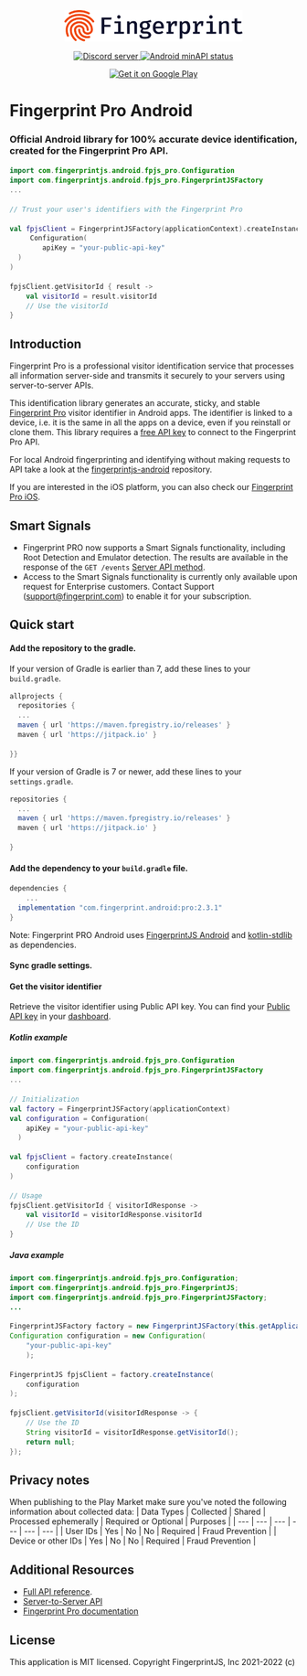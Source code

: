 <p align="center">
    <picture>
      <source media="(prefers-color-scheme: dark)" srcset="res/logo_light.svg" />
      <source media="(prefers-color-scheme: light)" srcset="res/logo_dark.svg" />
      <img src="res/logo_dark.svg" alt="Fingerprint logo" width="312px" />
    </picture>
</p>
<p align="center">
  <a href="https://discord.gg/39EpE2neBg">
    <img src="https://img.shields.io/discord/852099967190433792?style=logo&label=Discord&logo=Discord&logoColor=white" alt="Discord server">
  </a>
    <a href="https://android-arsenal.com/api?level=21">
    <img src="https://img.shields.io/badge/API-21%2B-brightgreen.svg" alt="Android minAPI status">
  </a>
</p>

<p align="center">
 	<a href='https://play.google.com/store/apps/details?id=com.fingerprintjs.android.fpjs_pro_demo'>
 		<img alt='Get it on Google Play' src='https://play.google.com/intl/en_us/badges/static/images/badges/en_badge_web_generic.png' width="240px"/>
 	</a>
 </p>

# Fingerprint Pro Android
### Official Android library for 100% accurate device identification, created for the Fingerprint Pro API.

```kotlin
import com.fingerprintjs.android.fpjs_pro.Configuration
import com.fingerprintjs.android.fpjs_pro.FingerprintJSFactory
...

// Trust your user's identifiers with the Fingerprint Pro

val fpjsClient = FingerprintJSFactory(applicationContext).createInstance(
     Configuration(
        apiKey = "your-public-api-key"
  )
)

fpjsClient.getVisitorId { result ->
    val visitorId = result.visitorId
    // Use the visitorId
}
```

## Introduction

Fingerprint Pro is a professional visitor identification service that processes all information server-side and transmits it securely to your servers using server-to-server APIs.

This identification library generates an accurate, sticky, and stable [Fingerprint Pro](https://fingerprint.com/) visitor identifier in Android apps. The identifier is linked to a device, i.e. it is the same in all the apps on a device, even if you reinstall or clone them. This library requires a [free API key](https://dashboard.fingerprintjs.com/signup) to connect to the Fingerprint Pro API.

For local Android fingerprinting and identifying without making requests to API take a look at the [fingerprintjs-android](https://github.com/fingerprintjs/fingerprintjs-android) repository.

If you are interested in the iOS platform, you can also check our [Fingerprint Pro iOS](https://github.com/fingerprintjs/fingerprintjs-pro-ios).

## Smart Signals

- Fingerprint PRO now supports a Smart Signals functionality, including Root Detection and Emulator detection. The results are available in the response of the `GET /events` [Server API method](https://dev.fingerprint.com/docs/native-android-integration#smart-signals).
- Access to the Smart Signals functionality is currently only available upon request for Enterprise customers. Contact Support ([support@fingerprint.com](mailto:support@fingerprint.com)) to enable it for your subscription.

## Quick start

#### Add the repository to the gradle.

If your version of Gradle is earlier than 7, add these lines to your `build.gradle`.


```gradle
allprojects {	
  repositories {
  ...
  maven { url 'https://maven.fpregistry.io/releases' }	
  maven { url 'https://jitpack.io' }	

}}
```

If your version of Gradle is 7 or newer, add these lines to your `settings.gradle`.
```gradle
repositories {
  ...
  maven { url 'https://maven.fpregistry.io/releases' }	
  maven { url 'https://jitpack.io' }	

}
```
#### Add the dependency to your `build.gradle` file.

```gradle
dependencies {
    ...
  implementation "com.fingerprint.android:pro:2.3.1"
}
```

Note: Fingerprint PRO Android uses [FingerprintJS Android](https://github.com/fingerprintjs/fingerprintjs-android) and [kotlin-stdlib](https://kotlinlang.org/api/latest/jvm/stdlib/) as dependencies.

#### Sync gradle settings.


#### Get the visitor identifier

Retrieve the visitor identifier using Public API key. You can find your [Public API key](https://dev.fingerprint.com/docs) in your [dashboard](https://dashboard.fingerprint.com/subscriptions/).

##### Kotlin example
```kotlin
import com.fingerprintjs.android.fpjs_pro.Configuration
import com.fingerprintjs.android.fpjs_pro.FingerprintJSFactory
...

// Initialization
val factory = FingerprintJSFactory(applicationContext)
val configuration = Configuration(
    apiKey = "your-public-api-key"
  )
 
val fpjsClient = factory.createInstance(
    configuration
)

// Usage
fpjsClient.getVisitorId { visitorIdResponse ->
    val visitorId = visitorIdResponse.visitorId
    // Use the ID
}

```
##### Java example

```java
import com.fingerprintjs.android.fpjs_pro.Configuration;
import com.fingerprintjs.android.fpjs_pro.FingerprintJS;
import com.fingerprintjs.android.fpjs_pro.FingerprintJSFactory;
...

FingerprintJSFactory factory = new FingerprintJSFactory(this.getApplicationContext());
Configuration configuration = new Configuration(
    "your-public-api-key"
    );

FingerprintJS fpjsClient = factory.createInstance(
    configuration
);

fpjsClient.getVisitorId(visitorIdResponse -> {
    // Use the ID
    String visitorId = visitorIdResponse.getVisitorId();
    return null;
});
```

## Privacy notes

When publishing to the Play Market make sure you've noted the following information about collected data:
| Data Types | Collected | Shared | Processed ephemerally | Required or Optional | Purposes |
| --- | --- | --- | --- | --- | --- |
| User IDs | Yes | No | No | Required | Fraud Prevention |
| Device or other IDs | Yes | No | No | Required | Fraud Prevention |


## Additional Resources
- [Full API reference](docs/client_api.md).
- [Server-to-Server API](https://dev.fingerprint.com/docs/server-api)
- [Fingerprint Pro documentation](https://dev.fingerprint.com/docs)

## License
This application is MIT licensed. Copyright FingerprintJS, Inc 2021-2022 (c)
